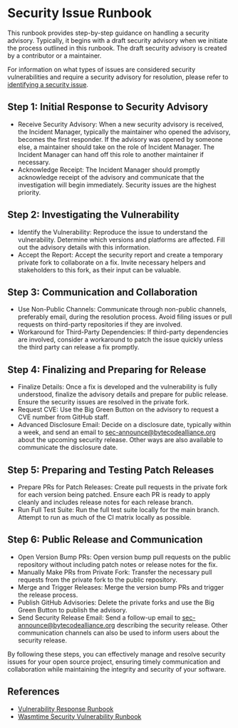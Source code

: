 # Security Issue Runbook

This runbook provides step-by-step guidance on handling a security advisory. Typically, it begins with a draft security advisory when we initiate the process outlined in this runbook. The draft security advisory is created by a contributor or a maintainer.

For information on what types of issues are considered security vulnerabilities and require a security advisory for resolution, please refer to [identifying a security issue](./security_need_to_know.md#identifying-a-security-issue).

## Step 1: Initial Response to Security Advisory

- Receive Security Advisory: When a new security advisory is received, the Incident Manager, typically the maintainer who opened the advisory, becomes the first responder. If the advisory was opened by someone else, a maintainer should take on the role of Incident Manager. The Incident Manager can hand off this role to another maintainer if necessary.
- Acknowledge Receipt: The Incident Manager should promptly acknowledge receipt of the advisory and communicate that the investigation will begin immediately. Security issues are the highest priority.

## Step 2: Investigating the Vulnerability

- Identify the Vulnerability: Reproduce the issue to understand the vulnerability. Determine which versions and platforms are affected. Fill out the advisory details with this information.
- Accept the Report: Accept the security report and create a temporary private fork to collaborate on a fix. Invite necessary helpers and stakeholders to this fork, as their input can be valuable.

## Step 3: Communication and Collaboration

- Use Non-Public Channels: Communicate through non-public channels, preferably email, during the resolution process. Avoid filing issues or pull requests on third-party repositories if they are involved.
- Workaround for Third-Party Dependencies: If third-party dependencies are involved, consider a workaround to patch the issue quickly unless the third party can release a fix promptly.

## Step 4: Finalizing and Preparing for Release

- Finalize Details: Once a fix is developed and the vulnerability is fully understood, finalize the advisory details and prepare for public release. Ensure the security issues are resolved in the private fork.
- Request CVE: Use the Big Green Button on the advisory to request a CVE number from GitHub staff.
- Advanced Disclosure Email: Decide on a disclosure date, typically within a week, and send an email to sec-announce@bytecodealliance.org about the upcoming security release. Other ways are also available to communicate the disclosure date.

## Step 5: Preparing and Testing Patch Releases

- Prepare PRs for Patch Releases: Create pull requests in the private fork for each version being patched. Ensure each PR is ready to apply cleanly and includes release notes for each release branch.
- Run Full Test Suite: Run the full test suite locally for the main branch. Attempt to run as much of the CI matrix locally as possible.

## Step 6: Public Release and Communication

- Open Version Bump PRs: Open version bump pull requests on the public repository without including patch notes or release notes for the fix.
- Manually Make PRs from Private Fork: Transfer the necessary pull requests from the private fork to the public repository.
- Merge and Trigger Releases: Merge the version bump PRs and trigger the release process.
- Publish GitHub Advisories: Delete the private forks and use the Big Green Button to publish the advisory.
- Send Security Release Email: Send a follow-up email to sec-announce@bytecodealliance.org describing the security release. Other communication channels can also be used to inform users about the security release.

By following these steps, you can effectively manage and resolve security issues for your open source project, ensuring timely communication and collaboration while maintaining the integrity and security of your software.

## References

- [Vulnerability Response Runbook](https://github.com/bytecodealliance/rfcs/blob/main/accepted/vulnerability-response-runbook.md)
- [Wasmtime Security Vulnerability Runbook](https://docs.wasmtime.dev/security-vulnerability-runbook.html)
